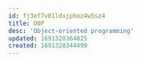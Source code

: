 ```yaml
---
id: fj3ef7v81ldxjphoz4w5sz4
title: OOP
desc: 'Object-oriented programming'
updated: 1691328364825
created: 1691328344499
---
```

